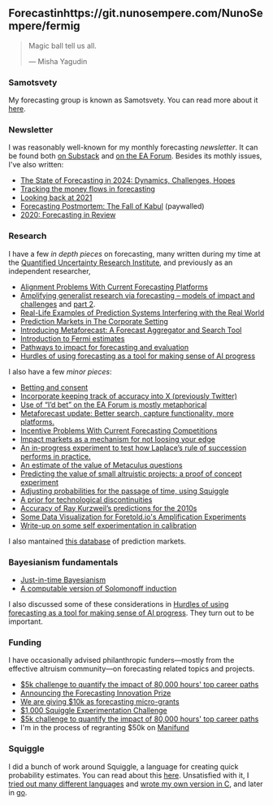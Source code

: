 ## Forecastinhttps://git.nunosempere.com/NunoSempere/fermig

> Magic ball tell us all.
> 
> — Misha Yagudin

### Samotsvety

My forecasting group is known as Samotsvety. You can read more about it [here](https://samotsvety.org/).

### Newsletter

I was reasonably well-known for my monthly forecasting _newsletter_. It can be found both [on Substack](https://forecasting.substack.com/) and [on the EA Forum](https://forum.effectivealtruism.org/s/HXtZvHqsKwtAYP6Y7). Besides its mothly issues, I've also written:

- [The State of Forecasting in 2024: Dynamics, Challenges, Hopes](https://forecasting.substack.com/p/the-state-of-forecasting-dynamics)
- [Tracking the money flows in forecasting](https://nunosempere.com/blog/2022/11/06/forecasting-money-flows/)
- [Looking back at 2021](https://forecasting.substack.com/p/looking-back-at-2021)
- [Forecasting Postmortem: The Fall of Kabul](https://forecasting.substack.com/p/postmortem-the-fall-of-kabul) (paywalled)
- [2020: Forecasting in Review](https://forecasting.substack.com/p/2020-forecasting-in-review)

### Research

I have a few _in depth pieces_ on forecasting, many written during my time at the [Quantified Uncertainty Research Institute](https://quantifieduncertainty.org/), and previously as an independent researcher, 

- [Alignment Problems With Current Forecasting Platforms](https://arxiv.org/abs/2106.11248)  
- [Amplifying generalist research via forecasting – models of impact and challenges](https://forum.effectivealtruism.org/posts/ZCZZvhYbsKCRRDTct/part-1-amplifying-generalist-research-via-forecasting-models) and [part 2](https://forum.effectivealtruism.org/posts/ZTXKHayPexA6uSZqE/part-2-amplifying-generalist-research-via-forecasting).
- [Real-Life Examples of Prediction Systems Interfering with the Real World](https://www.lesswrong.com/posts/6bSjRezJDxR2omHKE/real-life-examples-of-prediction-systems-interfering-with)  
- [Prediction Markets in The Corporate Setting](https://forum.effectivealtruism.org/posts/dQhjwHA7LhfE8YpYF/prediction-markets-in-the-corporate-setting)
- [Introducing Metaforecast: A Forecast Aggregator and Search Tool](https://forum.effectivealtruism.org/posts/tEo5oXeSNcB3sYr8m/introducing-metaforecast-a-forecast-aggregator-and-search)  
- [Introduction to Fermi estimates](https://nunosempere.com/blog/2022/08/20/fermi-introduction/)
- [Pathways to impact for forecasting and evaluation](https://forum.effectivealtruism.org/posts/oXrTQpZyXkEbTBfB6/pathways-to-impact-for-forecasting-and-evaluation)
- [Hurdles of using forecasting as a tool for making sense of AI progress](https://nunosempere.com/blog/2023/11/07/hurdles-forecasting-ai/)

I also have a few _minor pieces_:

- [Betting and consent](https://nunosempere.com/blog/2023/06/26/betting-consent/)
- [Incorporate keeping track of accuracy into X (previously Twitter)](https://nunosempere.com/blog/2023/08/19/keep-track-of-accuracy-on-twitter/)
- [Use of “I’d bet” on the EA Forum is mostly metaphorical](https://nunosempere.com/blog/2023/03/02/metaphorical-bets/)
- [Metaforecast update: Better search, capture functionality, more platforms.](https://www.lesswrong.com/posts/5hugQzRhdGYc6ParJ/metaforecast-update-better-search-capture-functionality-more)
- [Incentive Problems With Current Forecasting Competitions](https://forum.effectivealtruism.org/posts/ztmBA8v6KvGChxw92/incentive-problems-with-current-forecasting-competitions) 
- [Impact markets as a mechanism for not loosing your edge](https://nunosempere.com/blog/2023/02/07/impact-markets-sharpen-your-edge/)
- [An in-progress experiment to test how Laplace’s rule of succession performs in practice.](https://nunosempere.com/blog/2023/01/30/an-in-progress-experiment-to-test-how-laplace-s-rule-of/)
- [An estimate of the value of Metaculus questions](https://forum.effectivealtruism.org/posts/zyfeDfqRyWhamwTiL/an-estimate-of-the-value-of-metaculus-questions)   
- [Predicting the value of small altruistic projects: a proof of concept experiment](https://forum.effectivealtruism.org/posts/qb56nicbnj9asSemx/predicting-the-value-of-small-altruistic-projects-a-proof-of)  
- [Adjusting probabilities for the passage of time, using Squiggle](https://www.lesswrong.com/posts/j8o6sgRerE3tqNWdj/adjusting-probabilities-for-the-passage-of-time-using)  
- [A prior for technological discontinuities](https://www.lesswrong.com/posts/FaCqw2x59ZFhMXJr9/a-prior-for-technological-discontinuities)  
- [Accuracy of Ray Kurzweil’s predictions for the 2010s](https://nunosempere.github.io/rat/KurzweilPredictionsForThe2010s.html)  
- [Some Data Visualization for Foretold.io's Amplification Experiments](https://observablehq.com/@nunosempere/plots-for-the-amplification-experiment)  
- [Write-up on some self experimentation in calibration](https://nunosempere.github.io/rat/Self-experimentation-calibration.html)  

I also mantained [this database](https://docs.google.com/spreadsheets/d/1XB1GHfizNtVYTOAD_uOyBLEyl_EV7hVtDYDXLQwgT7k/edit#gid=0) of prediction markets.

### Bayesianism fundamentals

- [Just-in-time Bayesianism](https://nunosempere.com/blog/2023/02/04/just-in-time-bayesianism/)
- [A computable version of Solomonoff induction](https://nunosempere.com/blog/2023/03/01/computable-solomonoff/)

I also discussed some of these considerations in [Hurdles of using forecasting as a tool for making sense of AI progress](https://nunosempere.com/blog/2023/11/07/hurdles-forecasting-ai/). They turn out to be important.

### Funding

I have occasionally advised philanthropic funders—mostly from the effective altruism community—on forecasting related topics and projects. 

- [$5k challenge to quantify the impact of 80,000 hours' top career paths](https://nunosempere.com/blog/2022/09/23/usd5k-challenge-to-quantify-the-impact-of-80-000-hours-top/)
- [Announcing the Forecasting Innovation Prize](https://forum.effectivealtruism.org/posts/8Nwy3tX2WnDDSTRoi/announcing-the-forecasting-innovation-prize)
- [We are giving $10k as forecasting micro-grants](https://forum.effectivealtruism.org/posts/oqFa8obfyEmvD79Jn/we-are-giving-usd10k-as-forecasting-micro-grants)
- [$1,000 Squiggle Experimentation Challenge](https://forum.effectivealtruism.org/posts/ZrWuy2oAxa6Yh3eAw/usd1-000-squiggle-experimentation-challenge)
- [$5k challenge to quantify the impact of 80,000 hours' top career paths](https://forum.effectivealtruism.org/posts/noDYmqoDxYk5TXoNm/usd5k-challenge-to-quantify-the-impact-of-80-000-hours-top)
- I'm in the process of regranting $50k on [Manifund](https://manifund.org/NunoSempere)

### Squiggle

I did a bunch of work around Squiggle, a language for creating quick probability estimates. You can read about this [here](https://forum.effectivealtruism.org/topics/squiggle). Unsatisfied with it, I [tried out many different languages](https://git.nunosempere.com/personal/time-to-botec) and [wrote my own version in C](https://git.nunosempere.com/personal/squiggle.c), and later in [go](https://git.nunosempere.com/NunoSempere/fermi).
